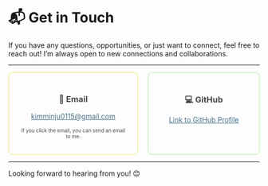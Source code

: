 # 📬 Get in Touch

If you have any questions, opportunities, or just want to connect, feel free to reach out! I’m always open to new connections and collaborations.

---

<div style="color: #474747 ; display: flex; gap: 20px; justify-content: center;">

  <div style="border: 1px solid #ece077; border-radius: 8px; padding: 20px; text-align: center; width: fit-content;">
    <h3>📧 Email</h3>
    <p><a style="color: #457288;" href="mailto:kimminju0115@gmail.com">kimminju0115@gmail.com</a></p>
    <p style="color: #474747; font-size: 10px;">If you click the email, you can send an email to me. </p>
  </div>

  <div style="border: 1px solid #aeed9d; border-radius: 8px; padding: 20px; text-align: center; width: 200px;">
    <h3>💻 GitHub</h3>
    <p><a style="color: #457288;" href="https://github.com/barabamBam" target="_blank">Link to GitHub Profile</a></p>
  </div>

</div>

---

Looking forward to hearing from you! 😊
